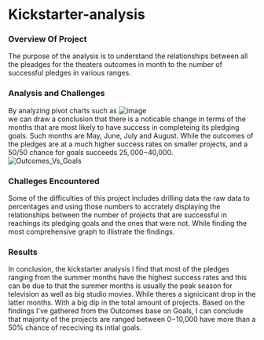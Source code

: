 # Kickstarter-analysis
### Overview Of Project
  The purpose of the analysis is to understand the relationships between all the pleadges for the theaters outcomes in month to the number of successful pledges in various ranges. 
### Analysis and Challenges
   By analyzing pivot charts such as ![image](https://user-images.githubusercontent.com/92479644/147802222-e4a3b989-106b-444f-9f01-d07dae2ff5fa.png)  
   we can draw a conclusion that there is a noticable change in terms of the months that are most likely to have success in completeing its pledging goals. Such months are May, June, July and August. While the outcomes of the pledges are at a much higher success rates on smaller projects, and a 50/50 chance for goals succeeds $25,000-$40,000.   
![Outcomes_Vs_Goals](https://user-images.githubusercontent.com/92479644/147802347-6da14f3e-aaa1-44cb-b8c0-296fb9a1371f.PNG)
### Challeges Encountered
  Some of the difficulties of this project includes drilling data the raw data to percentages and using those numbers to accrately displaying the relationships between the number of projects that are successful in reachings its pledging goals and the ones that were not. While finding the most comprehensive graph to illistrate the findings.
### Results
  In conclusion, the kickstarter analysis I find that most of the pledges ranging from the summer months have the highest success rates and this can be due to that the summer months is usually the peak season for television as well as big studio movies. While theres a signicicant drop in the latter months. With a big dip in the total amount of projects.
  Based on the findings I've gathered from the Outcomes base on Goals, I can conclude that majority of the projects are ranged between $0-$10,000 have more than a 50% chance of receciving its intial goals. 
